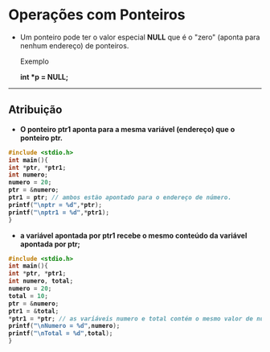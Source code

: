 # Operações com Ponteiros

+ Um ponteiro pode ter o valor especial <b>NULL</b> que é o "zero" (aponta para nenhum endereço) de ponteiros.
    <p>Exemplo</p>
        <b>int *p = NULL;</p>

---
Atribuição
---
+ O ponteiro <b>ptr1</b> aponta para a mesma variável (endereço) que o ponteiro <b>ptr</b>.
```C runnable
#include <stdio.h>
int main(){
int *ptr, *ptr1;
int numero;
numero = 20;
ptr = &numero;
ptr1 = ptr; // ambos estão apontado para o endereço de número.
printf("\nptr = %d",*ptr);
printf("\nptr1 = %d",*ptr1);
}
```
+ a variável apontada por <b>ptr1</b> recebe o mesmo conteúdo da variável apontada por <b>ptr</b>;
```C runnable
#include <stdio.h>
int main(){
int *ptr, *ptr1;
int numero, total;
numero = 20;
total = 10;
ptr = &numero;
ptr1 = &total;
*ptr1 = *ptr; // as variáveis numero e total contém o mesmo valor de número.
printf("\nNumero = %d",numero);
printf("\nTotal = %d",total);
}
```

